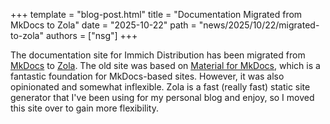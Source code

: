 +++
template = "blog-post.html"
title = "Documentation Migrated from MkDocs to Zola"
date = "2025-10-22"
path = "news/2025/10/22/migrated-to-zola"
authors = ["nsg"]
+++

The documentation site for Immich Distribution has been migrated from [MkDocs](https://www.mkdocs.org) to [Zola](https://www.getzola.org). The old site was based on [Material for MkDocs](https://squidfunk.github.io/mkdocs-material/), which is a fantastic foundation for MkDocs-based sites. However, it was also opinionated and somewhat inflexible. Zola is a fast (really fast) static site generator that I've been using for my personal blog and enjoy, so I moved this site over to gain more flexibility.
